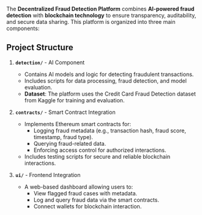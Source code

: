 The **Decentralized Fraud Detection Platform** combines **AI-powered fraud detection** with **blockchain technology** to ensure transparency, auditability, and secure data sharing. This platform is organized into three main components:

## Project Structure
1. **`detection/`** - AI Component
   - Contains AI models and logic for detecting fraudulent transactions.
   - Includes scripts for data processing, fraud detection, and model evaluation.
   - **Dataset**: The platform uses the Credit Card Fraud Detection dataset from Kaggle for training and evaluation.

2. **`contracts/`** - Smart Contract Integration
   - Implements Ethereum smart contracts for:
     - Logging fraud metadata (e.g., transaction hash, fraud score, timestamp, fraud type).
     - Querying fraud-related data.
     - Enforcing access control for authorized interactions.
   - Includes testing scripts for secure and reliable blockchain interactions.

3. **`ui/`** - Frontend Integration
   - A web-based dashboard allowing users to:
     - View flagged fraud cases with metadata.
     - Log and query fraud data via the smart contracts.
     - Connect wallets for blockchain interaction.
